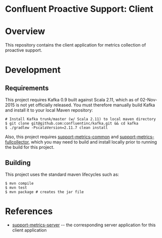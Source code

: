 # Confluent Proactive Support: Client

# Overview

This repository contains the client application for metrics collection of proactive support.


# Development

## Requirements

This project requires Kafka 0.9 built against Scala 2.11, which as of 02-Nov-2015 is not yet officially released.
You must therefore manually build Kafka and install it to your local Maven repository:

```shell
# Install Kafka trunk/master (w/ Scala 2.11) to local maven directory
$ git clone git@github.com:confluentinc/kafka.git && cd kafka
$ ./gradlew -PscalaVersion=2.11.7 clean install
```

Also, this project requires [support-metrics-common](https://github.com/confluentinc/support-metrics-common)
and [support-metrics-fullcollector](https://github.com/confluentinc/support-metrics-fullcollector), which
you may need to build and install locally prior to running the build for this project.


## Building

This project uses the standard maven lifecycles such as:

```shell
$ mvn compile
$ mvn test
$ mvn package # creates the jar file
```


# References

* [support-metrics-server](https://github.com/confluentinc/support-metrics-server)
  -- the corresponding server application for this client application
